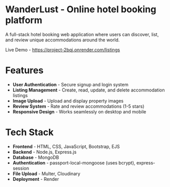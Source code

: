 # WanderLust - Online hotel booking platform
A full-stack hotel booking web application where users can discover, list, and review unique accommodations around the world.

Live Demo - https://project-2bqj.onrender.com/listings

# Features
- **User Authentication** - Secure signup and login system
- **Listing Management** - Create, read, update, and delete accommodation listings
- **Image Upload** - Upload and display property images
- **Review System** - Rate and review accommodations (1-5 stars)
- **Responsive Design** - Works seamlessly on desktop and mobile

# Tech Stack
- **Frontend** - HTML, CSS, JavaScript, Bootstrap, EJS
- **Backend** - Node.js, Express.js
- **Database** - MongoDB
- **Authentication** - passport-local-mongoose (uses bcrypt), express-session
- **File Upload** - Multer, Cloudinary
- **Deployment** - Render
